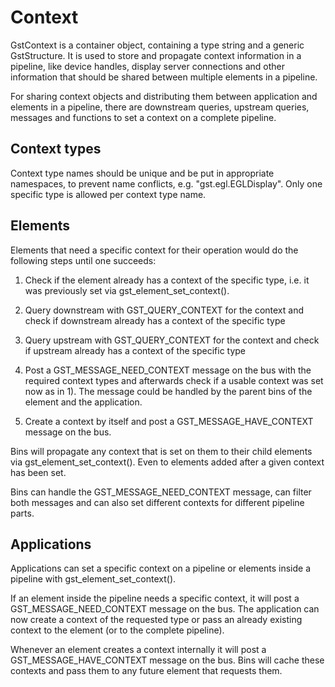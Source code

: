 # Context

GstContext is a container object, containing a type string and a generic
GstStructure. It is used to store and propagate context information in a
pipeline, like device handles, display server connections and other
information that should be shared between multiple elements in a
pipeline.

For sharing context objects and distributing them between application
and elements in a pipeline, there are downstream queries, upstream
queries, messages and functions to set a context on a complete pipeline.

## Context types

Context type names should be unique and be put in appropriate
namespaces, to prevent name conflicts, e.g. "gst.egl.EGLDisplay". Only
one specific type is allowed per context type name.

## Elements

Elements that need a specific context for their operation would do the
following steps until one succeeds:

1) Check if the element already has a context of the specific type,
   i.e. it was previously set via gst_element_set_context().

2) Query downstream with GST_QUERY_CONTEXT for the context and check if
   downstream already has a context of the specific type

3) Query upstream with GST_QUERY_CONTEXT for the context and check if
   upstream already has a context of the specific type

4) Post a GST_MESSAGE_NEED_CONTEXT message on the bus with the required
   context types and afterwards check if a usable context was set now
   as in 1). The message could be handled by the parent bins of the
   element and the application.

4) Create a context by itself and post a GST_MESSAGE_HAVE_CONTEXT message
       on the bus.

Bins will propagate any context that is set on them to their child
elements via gst\_element\_set\_context(). Even to elements added after
a given context has been set.

Bins can handle the GST\_MESSAGE\_NEED\_CONTEXT message, can filter both
messages and can also set different contexts for different pipeline
parts.

## Applications

Applications can set a specific context on a pipeline or elements inside
a pipeline with gst\_element\_set\_context().

If an element inside the pipeline needs a specific context, it will post
a GST\_MESSAGE\_NEED\_CONTEXT message on the bus. The application can
now create a context of the requested type or pass an already existing
context to the element (or to the complete pipeline).

Whenever an element creates a context internally it will post a
GST\_MESSAGE\_HAVE\_CONTEXT message on the bus. Bins will cache these
contexts and pass them to any future element that requests them.
